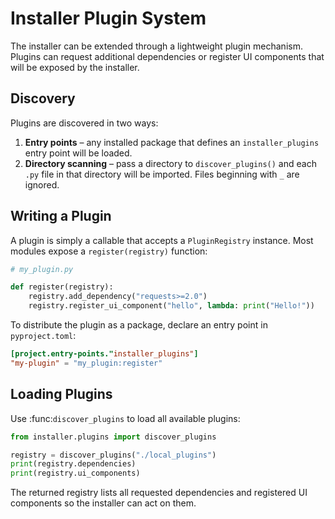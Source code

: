 # Installer Plugin System

The installer can be extended through a lightweight plugin mechanism. Plugins
can request additional dependencies or register UI components that will be
exposed by the installer.

## Discovery

Plugins are discovered in two ways:

1. **Entry points** – any installed package that defines an
   `installer_plugins` entry point will be loaded.
2. **Directory scanning** – pass a directory to
   `discover_plugins()` and each `.py` file in that directory will be imported.
   Files beginning with `_` are ignored.

## Writing a Plugin

A plugin is simply a callable that accepts a `PluginRegistry` instance. Most
modules expose a `register(registry)` function:

```python
# my_plugin.py

def register(registry):
    registry.add_dependency("requests>=2.0")
    registry.register_ui_component("hello", lambda: print("Hello!"))
```

To distribute the plugin as a package, declare an entry point in `pyproject.toml`:

```toml
[project.entry-points."installer_plugins"]
"my-plugin" = "my_plugin:register"
```

## Loading Plugins

Use :func:`discover_plugins` to load all available plugins:

```python
from installer.plugins import discover_plugins

registry = discover_plugins("./local_plugins")
print(registry.dependencies)
print(registry.ui_components)
```

The returned registry lists all requested dependencies and registered UI
components so the installer can act on them.
